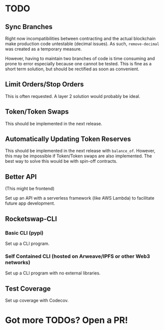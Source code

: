 # TODO

## Sync Branches
Right now incompatibilities between contracting and the actual blockchain make production code untestable (decimal issues). As such, `remove-decimal` was created as a temporary measure. 

However, having to maintain two branches of code is time consuming and prone to error especially because one cannot be tested. This is fine as a short term solution, but should be rectified as soon as convenient.

## Limit Orders/Stop Orders
This is often requested. A layer 2 solution would probably be ideal.

## Token/Token Swaps
This should be implemented in the next release. 

## Automatically Updating Token Reserves
This should be implemented in the next release with `balance_of`. However, this may be impossible if Token/Token swaps are also implemented. The best way to solve this would be with spin-off contracts.

## Better API 
(This might be frontend)

Set up an API with a serverless framework (like AWS Lambda) to facilitate future app development.

## Rocketswap-CLI
### Basic CLI (pypi)
Set up a CLI program.
### Self Contained CLI (hosted on Arweave/IPFS or other Web3 networks)
Set up a CLI program with no external libraries. 

## Test Coverage
Set up coverage with Codecov.

# Got more TODOs? Open a PR!
